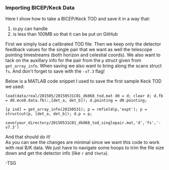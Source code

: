 ### Importing BICEP/Keck Data

Here I show how to take a BICEP/Keck TOD and save it in a way that:

1. io.py can handle
2. is less than 100MB so that it can be put on GitHub

First we simply load a calibrated TOD file.  Then we keep only the detector feedback values for the single pair that we want as well the telescope pointing timestreams (both horizon and celestial coords).  We also want to tack on the auxillary info for the pair from the `p` struct given from `get_array_info`.  When saving we also want to bring along the scans struct `fs`.  And don't forget to save with the `-v7.3` flag!

Below is a MATLAB code snippet I used to save the first sample Keck TOD we used:

`load(data/real/201505/20150531C01_dk068_tod.mat
d0 = d;
clear d;
d.fb = d0.mce0.data.fb(:,[det_a, det_b]);
d.pointing = d0.pointing;`

`[p ind] = get_array_info(20150531);
p = rmfield(p,'expt');
p = structcut(p, [det_a, det_b]);
d.p = p;`

`save(your_directory/20150531C01_dk068_tod_singlepair.mat,'d','fs','-v7.3')`

And that should do it!  
As you can see the changes are minimal since we want this code to work with real B/K data.  We just have to navigate some hoops to trim the file size down and get the detector info (like `r` and `theta`).

-TSG